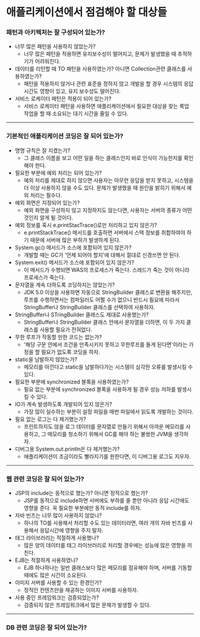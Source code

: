 # 애플리케이션에서 점검해야 할 대상들

### 패턴과 아키텍처는 잘 구성되어 있는가?
* 너무 많은 패턴을 사용하지 않았는가?
    * 너무 많은 패턴을 적용하면 유지보수성이 떨어지고, 문제가 발생했을 때 추적하기가 어려워진다.
* 데이터를 리턴할 때 TO 패턴을 사용하였는가? 아니면 Collection관련 클래스를 사용하였는가?
    * 패턴을 적용하지 않거나 관련 표준을 정하지 않고 개발을 할 경우 시스템의 응답 시간도 영향이 있고, 유지 보수성도 떨어진다.
* 서비스 로케이터 패턴은 적용이 되어 있는가?
    * 서비스 로케이터 패턴을 사용하면 애플리케이션에서 필요한 대상을 찾는 룩업작업을 할 때 소요되는 대기 시간을 줄일 수 있다.
<hr/>

### 기본적인 애플리케이션 코딩은 잘 되어 있는가?
* 명명 규칙은 잘 지켰는가?
    * 그 클래스 이름을 보고 어떤 일을 하는 클래스인지 바로 인식이 가능한지를 확인해야 한다.
* 필요한 부분에 예외 처리는 되어 있는가?
    * 예외 처리를 제대로 하지 않으면 사용자는 아무런 응답을 받지 못하고, 시스템을 더 이상 사용하지 않을 수도 있다. 문제가 발생했을 때 원인을 밝히기 
    위해서 예외 처리는 필수다.
* 예외 화면은 지정되어 있는가?
    * 예외 화면을 구성하지 않고 지정하지도 않는다면, 사용자는 서버의 종류가 어떤 것인지 알게 될 것이다.
* 예외 정보를 혹시 e.printStacTrace()로만 처리하고 있지 않은가?
    * e.printStackTrace() 메서드를 호출하면 서버에서 스택 정보를 취합하여야 하기 때문에 서버에 많은 부하가 발생하게 된다. 
* System.gc() 메서드가 소스에 포함되어 있지 않은가?
    * 개발할 때는 GC가 '언제 되어야 할지'에 대해서 절대로 신경쓰면 안 된다.
* System.exit() 메서드가 소스에 포함되어 있지 않은가?
    * 이 메서드가 수행되면 WAS의 프로세스가 죽는다. 스레드가 죽는 것이 아니라 프로세스가 죽는다.
* 문자열을 계속 더하도록 코딩하지는 않았는가?
  * JDK 5.0 이상을 사용하면 자동으로 StringBuilder 클래스로 변환을 해주지만, 루프를 수행하면서는 컴파일러도 어쩔 수가 없으니 반드시 필요에 따라서 
  StringBuffer나 StringBuilder 클래스를 선택하여 사용하자.
* StringBuffer나 STringBuilder 클래스도 제대로 사용했는가?
    * StringBuffer나 StringBuilder 클래스 안에서 문자열을 더하면, 이 두 가지 클래스를 사용할 필요가 전혀없다.
* 무한 루프가 작동할 만한 코드는 없는가?
    * '해당 구문 안에서 조건을 만족시키지 못하고 무한루프를 돌게 된다면'이라는 가정을 할 필요가 없도록 코딩을 하자.
* static을 남발하지 않았는가?
    * 메모리를 아낀다고 static을 남발하다가는 시스템이 심각한 오류를 발생시킬 수 있다.
* 필요한 부분에 synchronized 블록을 사용하였는가?
    * 필요 없는 부분에 synchronized 블록을 사용하게 될 경우 성능 저하를 발생시킬 수 있다.
* IO가 계속 발생하도록 개발되어 있지 않은가?
    * 가장 많이 실수하는 부분이 설정 파일을 매번 파일에서 읽도록 개발하는 것이다.
* 필요 없는 로그는 다 제거했는가?
    * 프린트하지도 않을 로그 데이터를 문자열로 만들기 위해서 아까운 메모리를 사용하고, 그 메모리를 청소하기 위해서 GC를 해야 하는 불쌍한 JVM을 생각하자.
* 디버그용 System.out.println은 다 제거했는가?
    * 애플리케이션이 조금이라도 빨라지기를 원한다면, 이 디버그용 로그도 지우자.
<hr/>

### 웹 관련 코딩은 잘 되어 있는가?
* JSP의 include는 동적으로 했는가? 아니면 정적으로 했는가?
    * JSP를 동적으로 include하면 서버에도 부하를 줄 뿐만 아니라 응답 시간에도 영향을 준다. 꼭 필요한 부분에만 동적 include를 하자.
* 자바 빈즈는 너무 많이 사용하지 않았나?
    * 하나의 TO를 사용해서 처리할 수도 있는 데이터라면, 여러 개의 자바 빈즈를 사용해서 응답시간에 영향을 주지 말자.
* 태그 라이브러리는 적절하게 사용했나?
    * 많은 양의 데이터를 태그 라이브러리로 처리할 경우에는 성능에 많은 영향을 끼친다.
* EJB는 적절하게 사용하였나?
    * EJB 하나하나는 일반 클래스보다 많은 메모리를 점유해야 하며, 서버를 기동할 때에도 많은 시간이 소요된다.
* 이미지 서버를 사용할 수 있는 환경인가?
    * 정적인 컨텐츠만을 제공하는 이미지 서버를 사용하자.
* 사용 중인 프레임워크는 검증되었는가?
    * 검증되지 않은 프레임워크에서 많은 문제가 발생할 수 있다.
<hr/>

### DB 관련 코딩은 잘 되어 있는가?
